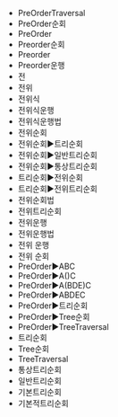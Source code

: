 - PreOrderTraversal
- PreOrder순회
- PreOrder
- Preorder순회
- Preorder
- Preorder운행
- 전
- 전위
- 전위식
- 전위식운행
- 전위식운행법
- 전위순회
- 전위순회▶️트리순회
- 전위순회▶️일반트리순회
- 전위순회▶️통상트리순회
- 트리순회▶️전위순회
- 트리순회▶️전위트리순회
- 전위순회법
- 전위트리순회
- 전위운행
- 전위운행법
- 전위 운행
- 전위 순회
- PreOrder▶️ABC
- PreOrder▶️A()C
- PreOrder▶️A(BDE)C
- PreOrder▶️ABDEC
- PreOrder▶️트리순회
- PreOrder▶️Tree순회
- PreOrder▶️TreeTraversal
- 트리순회
- Tree순회
- TreeTraversal
- 통상트리순회
- 일반트리순회
- 기본트리순회
- 기본적트리순회